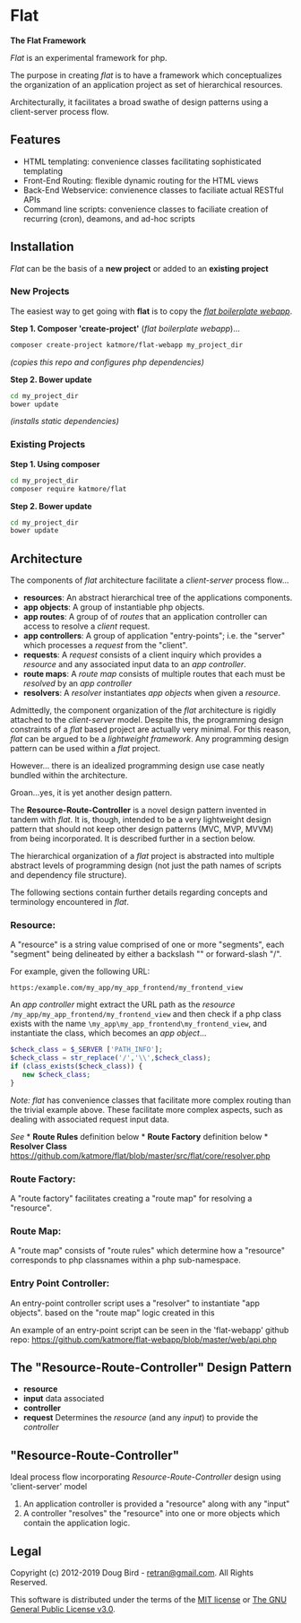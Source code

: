 # Flat
**The Flat Framework**

*Flat* is an experimental framework for php.

The purpose in creating *flat* is to have a framework which conceptualizes the organization of an application project as set of hierarchical resources.

Architecturally, it facilitates a broad swathe of design patterns using a client-server process flow.

## Features
 * HTML templating: convenience classes facilitating sophisticated templating
 * Front-End Routing: flexible dynamic routing for the HTML views
 * Back-End Webservice: convienence classes to faciliate actual RESTful APIs
 * Command line scripts: convenience classes to faciliate creation of recurring (cron), deamons, and ad-hoc scripts

## Installation
*Flat* can be the basis of a **new project** or added to an **existing project**

### New Projects
The easiest way to get going with **flat** is to copy the [*flat boilerplate webapp*](https://github.com/katmore/flat-webapp).

**Step 1. Composer 'create-project'** (*flat boilerplate webapp*)...

```bash
composer create-project katmore/flat-webapp my_project_dir
```
*(copies this repo and configures php dependencies)*

**Step 2. Bower update**
```bash
cd my_project_dir
bower update
```
*(installs static dependencies)*

### Existing Projects
**Step 1. Using composer**
```bash
cd my_project_dir
composer require katmore/flat
```

**Step 2. Bower update**
```bash
cd my_project_dir
bower update
```

## Architecture
The components of *flat* architecture facilitate a *client-server* process flow...

  * **resources**: An abstract hierarchical tree of the applications components.
  * **app objects**: A group of instantiable php objects.
  * **app routes**: A group of of *routes* that an application controller can access to resolve a *client* request.
  * **app controllers**: A group of application "entry-points"; i.e. the "server" which processes a *request* from the "client".
  * **requests**: A *request* consists of a client inquiry which provides a *resource* and any associated input data to an *app controller*.
  * **route maps**: A *route map* consists of multiple routes that each must be *resolved* by an *app controller*
  * **resolvers**: A *resolver* instantiates *app objects* when given a *resource*.

Admittedly, the component organization of the *flat* architecture is rigidly attached to the *client-server* model. Despite this, the programming design constraints of a *flat* based project are actually very minimal. For this reason, *flat* can be argued to be a *lightweight framework*. Any programming design pattern can be used within a *flat* project.

However... there is an idealized programming design use case neatly bundled within the architecture.

Groan...yes, it is yet another design pattern.

The **Resource-Route-Controller** is a novel design pattern invented in tandem with *flat*.
It is, though, intended to be a very lightweight design pattern that should not keep other design patterns (MVC, MVP, MVVM) from being incorporated. It is described further in a section below.

The hierarchical organization of a *flat* project is abstracted into multiple abstract levels of programming design (not just the path names of scripts and dependency file structure).

The following sections contain further details regarding concepts and terminology encountered in *flat*.

### Resource:
   A "resource" is a string value comprised of one or more "segments", 
   each "segment" being delineated by either a backslash "\" or forward-slash "/".
   
   For example, given the following URL:
   
```
https:/example.com/my_app/my_app_frontend/my_frontend_view
```

   An *app controller* might extract the URL path as the *resource* `/my_app/my_app_frontend/my_frontend_view`
   and then check if a php class exists with the name `\my_app\my_app_frontend\my_frontend_view`, and instantiate
   the class, which becomes an *app object*...
   
```php
$check_class = $_SERVER ['PATH_INFO'];
$check_class = str_replace('/','\\',$check_class);
if (class_exists($check_class)) {
   new $check_class;
}
```
   
   *Note:*
   *flat* has convenience classes that facilitate more complex routing than the trivial example above.
   These facilitate more complex aspects, such as dealing with associated request input data.
   
   *See*
    * **Route Rules** definition below
    * **Route Factory** definition below
    * **Resolver Class** https://github.com/katmore/flat/blob/master/src/flat/core/resolver.php


### Route Factory:
   A "route factory" facilitates creating a "route map" for resolving a "resource".

### Route Map:
   A "route map" consists of "route rules" which determine how a "resource" 
   corresponds to php classnames within a php sub-namespace.
   
### Entry Point Controller:
   An entry-point controller script uses a "resolver" to instantiate "app objects". based
   on the "route map" logic created in this  
   
   An example of an entry-point script can be seen in the 'flat-webapp' github repo:
      https://github.com/katmore/flat-webapp/blob/master/web/api.php

## The "Resource-Route-Controller" Design Pattern
  * **resource**
   * **input** data associated
  * **controller**
   * **request** Determines the *resource* (and any *input*) to provide the *controller*
  
## "Resource-Route-Controller" 
  Ideal process flow incorporating *Resource-Route-Controller* design using 'client-server' model
  1. An application controller is provided a "resource" along with any "input"
  2. A controller "resolves" the "resource" into one or more objects which 
     contain the application logic.

## Legal
Copyright (c) 2012-2019 Doug Bird - <retran@gmail.com>. All Rights Reserved.

This software is distributed under the terms of the [MIT license](LICENSE) or [The GNU General Public License v3.0](GPLv3).
